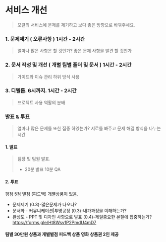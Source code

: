 # 서비스 개선
> 모클의 서비스에 문제를 제기하고 보다 좋은 방향으로 바꿔주세요. 

### 1. 문제제기 ( 오류사항 ) 1시간 - 2시간
> 얼마나 많은 사항은 할 것인가?
> 좋은 문제 사항을 발견 할 것인가 

### 2. 문서 작성 및 개선 ( 개별 팀별 폴더 및 문서 )  1시간 - 2시간
> 가이드와 이슈 관리
> 하위 방식 사용

### 3. 디벨롭. 6시까지.  1시간 - 2시간
> 프로젝트 사용
> 역활의 분배

### 발표 & 투표
> 얼마나 많은 문제를 또한 집중 하였는가?
> 서로를 봐주고 문제 해결 방식을 나누는 시간

#### 1. 발표
> 팀장 및 팀원 발표. 
> - 20분 발표 10분 QA


#### 2. 투표
평점 5점 별점 (피드백) 개별상품이 있음. 
- 문제제기 (0.3)-많은문제가 나오나?
- 문서화 - 커뮤니케이션|투명공정 (0.3)-내가과정을 이해하는가?
- 완성도 - PPT 및 디자인 사항으로 발표 (0.4)-제일중요한 본질에 집중하는가?
https://forms.gle/Ht8Wsv1P2PmdU4mD7


#### 팀별 30만원 상품과 개별별점 피드백 상품 영화 상품권 2인 제공


